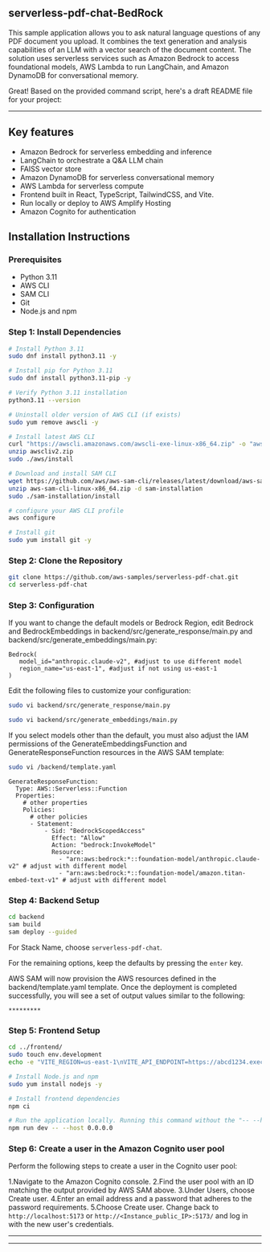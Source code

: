 ## serverless-pdf-chat-BedRock
This sample application allows you to ask natural language questions of any PDF document you upload. It combines the text generation and analysis capabilities of an LLM with a vector search of the document content. The solution uses serverless services such as Amazon Bedrock to access foundational models, AWS Lambda to run LangChain, and Amazon DynamoDB for conversational memory.

Great! Based on the provided command script, here's a draft README file for your project:

---

## Key features

- Amazon Bedrock for serverless embedding and inference
- LangChain to orchestrate a Q&A LLM chain
- FAISS vector store
- Amazon DynamoDB for serverless conversational memory
- AWS Lambda for serverless compute
- Frontend built in React, TypeScript, TailwindCSS, and Vite.
- Run locally or deploy to AWS Amplify Hosting
- Amazon Cognito for authentication

## Installation Instructions

### Prerequisites

- Python 3.11
- AWS CLI
- SAM CLI
- Git
- Node.js and npm

### Step 1: Install Dependencies

```bash
# Install Python 3.11
sudo dnf install python3.11 -y

# Install pip for Python 3.11
sudo dnf install python3.11-pip -y

# Verify Python 3.11 installation
python3.11 --version

# Uninstall older version of AWS CLI (if exists)
sudo yum remove awscli -y

# Install latest AWS CLI
curl "https://awscli.amazonaws.com/awscli-exe-linux-x86_64.zip" -o "awscliv2.zip"
unzip awscliv2.zip
sudo ./aws/install

# Download and install SAM CLI
wget https://github.com/aws/aws-sam-cli/releases/latest/download/aws-sam-cli-linux-x86_64.zip
unzip aws-sam-cli-linux-x86_64.zip -d sam-installation
sudo ./sam-installation/install

# configure your AWS CLI profile
aws configure

# Install git
sudo yum install git -y
```

### Step 2: Clone the Repository

```bash
git clone https://github.com/aws-samples/serverless-pdf-chat.git
cd serverless-pdf-chat
```

### Step 3: Configuration

If you want to change the default models or Bedrock Region, edit Bedrock and BedrockEmbeddings in backend/src/generate_response/main.py and backend/src/generate_embeddings/main.py:

```
Bedrock(
   model_id="anthropic.claude-v2", #adjust to use different model
   region_name="us-east-1", #adjust if not using us-east-1
)
```

Edit the following files to customize your configuration:

```bash
sudo vi backend/src/generate_response/main.py
```
```bash
sudo vi backend/src/generate_embeddings/main.py
```
  
If you select models other than the default, you must also adjust the IAM permissions of the GenerateEmbeddingsFunction and GenerateResponseFunction resources in the AWS SAM template:
```bash
sudo vi /backend/template.yaml
```

```
GenerateResponseFunction:
  Type: AWS::Serverless::Function
  Properties:
    # other properties
    Policies:
      # other policies
      - Statement:
          - Sid: "BedrockScopedAccess"
            Effect: "Allow"
            Action: "bedrock:InvokeModel"
            Resource:
              - "arn:aws:bedrock:*::foundation-model/anthropic.claude-v2" # adjust with different model
              - "arn:aws:bedrock:*::foundation-model/amazon.titan-embed-text-v1" # adjust with different model
```

### Step 4: Backend Setup

```bash
cd backend
sam build
sam deploy --guided
```
For Stack Name, choose `serverless-pdf-chat`.

For the remaining options, keep the defaults by pressing the `enter` key.

AWS SAM will now provision the AWS resources defined in the backend/template.yaml template. Once the deployment is completed successfully, you will see a set of output values similar to the following:
```
*********
```
### Step 5: Frontend Setup

```bash
cd ../frontend/
sudo touch env.development
echo -e "VITE_REGION=us-east-1\nVITE_API_ENDPOINT=https://abcd1234.execute-api.us-east-1.amazonaws.com/dev/\nVITE_USER_POOL_ID=us-east-1_gxKtRocFs\nVITE_USER_POOL_CLIENT_ID=874ghcej99f8iuo0lgdpbrmi76k" | sudo tee -a env.development

# Install Node.js and npm
sudo yum install nodejs -y

# Install frontend dependencies
npm ci

# Run the application locally. Running this command without the "-- --host 0.0.0.0" will run the app locally on port `http://localhost:5173` but considering you used an EC2 instance to complete this project, you would have to run the below command which will now be accessible on all network interfaces of your EC2 instance, including both `localhost` and the `public IP address` on `http://<Instance_public_IP>:5173/`.(Ensure that your EC2 instance's security group allows inbound traffic on port 5173, and you should be able to access your application from your local machine or any other machine on the internet.)
npm run dev -- --host 0.0.0.0
```

### Step 6: Create a user in the Amazon Cognito user pool

Perform the following steps to create a user in the Cognito user pool:

 1.Navigate to the Amazon Cognito console.
 2.Find the user pool with an ID matching the output provided by AWS SAM above.
 3.Under Users, choose Create user.
 4.Enter an email address and a password that adheres to the password requirements.
 5.Choose Create user.
Change back to `http://localhost:5173` or `http://<Instance_public_IP>:5173/` and log in with the new user's credentials.

---

******
